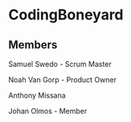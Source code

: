 # CodingBoneyard

## Members
Samuel Swedo - Scrum Master

Noah Van Gorp - Product Owner

Anthony Missana

Johan Olmos - Member
